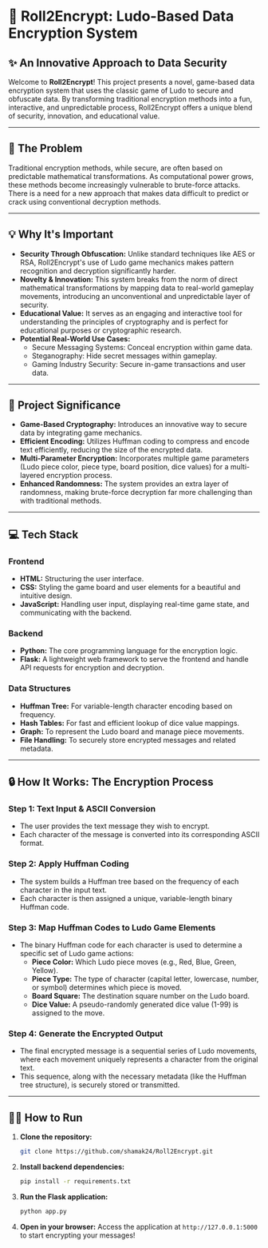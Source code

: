# 🎲 Roll2Encrypt: Ludo-Based Data Encryption System

## ✨ An Innovative Approach to Data Security

Welcome to **Roll2Encrypt**! This project presents a novel, game-based data encryption system that uses the classic game of Ludo to secure and obfuscate data. By transforming traditional encryption methods into a fun, interactive, and unpredictable process, Roll2Encrypt offers a unique blend of security, innovation, and educational value.

---

## 🎯 The Problem

Traditional encryption methods, while secure, are often based on predictable mathematical transformations. As computational power grows, these methods become increasingly vulnerable to brute-force attacks. There is a need for a new approach that makes data difficult to predict or crack using conventional decryption methods.

---

## 💡 Why It's Important

* **Security Through Obfuscation:** Unlike standard techniques like AES or RSA, Roll2Encrypt's use of Ludo game mechanics makes pattern recognition and decryption significantly harder.
* **Novelty & Innovation:** This system breaks from the norm of direct mathematical transformations by mapping data to real-world gameplay movements, introducing an unconventional and unpredictable layer of security.
* **Educational Value:** It serves as an engaging and interactive tool for understanding the principles of cryptography and is perfect for educational purposes or cryptographic research.
* **Potential Real-World Use Cases:**
    * Secure Messaging Systems: Conceal encryption within game data.
    * Steganography: Hide secret messages within gameplay.
    * Gaming Industry Security: Secure in-game transactions and user data.

---

## 🚀 Project Significance

* **Game-Based Cryptography:** Introduces an innovative way to secure data by integrating game mechanics.
* **Efficient Encoding:** Utilizes Huffman coding to compress and encode text efficiently, reducing the size of the encrypted data.
* **Multi-Parameter Encryption:** Incorporates multiple game parameters (Ludo piece color, piece type, board position, dice values) for a multi-layered encryption process.
* **Enhanced Randomness:** The system provides an extra layer of randomness, making brute-force decryption far more challenging than with traditional methods.

---

## 💻 Tech Stack

### Frontend
* **HTML:** Structuring the user interface.
* **CSS:** Styling the game board and user elements for a beautiful and intuitive design.
* **JavaScript:** Handling user input, displaying real-time game state, and communicating with the backend.

### Backend
* **Python:** The core programming language for the encryption logic.
* **Flask:** A lightweight web framework to serve the frontend and handle API requests for encryption and decryption.

### Data Structures
* **Huffman Tree:** For variable-length character encoding based on frequency.
* **Hash Tables:** For fast and efficient lookup of dice value mappings.
* **Graph:** To represent the Ludo board and manage piece movements.
* **File Handling:** To securely store encrypted messages and related metadata.

---

## 🔒 How It Works: The Encryption Process

### **Step 1: Text Input & ASCII Conversion**
* The user provides the text message they wish to encrypt.
* Each character of the message is converted into its corresponding ASCII format.

### **Step 2: Apply Huffman Coding**
* The system builds a Huffman tree based on the frequency of each character in the input text.
* Each character is then assigned a unique, variable-length binary Huffman code.

### **Step 3: Map Huffman Codes to Ludo Game Elements**
* The binary Huffman code for each character is used to determine a specific set of Ludo game actions:
    * **Piece Color:** Which Ludo piece moves (e.g., Red, Blue, Green, Yellow).
    * **Piece Type:** The type of character (capital letter, lowercase, number, or symbol) determines which piece is moved.
    * **Board Square:** The destination square number on the Ludo board.
    * **Dice Value:** A pseudo-randomly generated dice value (1-99) is assigned to the move.

### **Step 4: Generate the Encrypted Output**
* The final encrypted message is a sequential series of Ludo movements, where each movement uniquely represents a character from the original text.
* This sequence, along with the necessary metadata (like the Huffman tree structure), is securely stored or transmitted.

---

## 🏃‍♀️ How to Run

1.  **Clone the repository:**
    ```bash
    git clone https://github.com/shamak24/Roll2Encrypt.git
    ```
2.  **Install backend dependencies:**
    ```bash
    pip install -r requirements.txt
    ```
3.  **Run the Flask application:**
    ```bash
    python app.py
    ```
4.  **Open in your browser:**
    Access the application at `http://127.0.0.1:5000` to start encrypting your messages!
